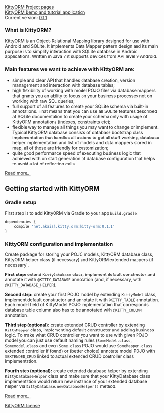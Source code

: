 [KittyORM Project pages](https://akaish.github.io/KittyORMPages/)  
[KittyORM Demo and tutorial application](https://play.google.com/store/apps/details?id=net.akaish.kittyormdemo)  
Current version: [0.1.1](http://repo1.maven.org/maven2/net/akaish/kitty/orm/kitty-orm/)

### What is KittyORM?

KittyORM is an Object-Relational Mapping library designed for use with Android and SQLite. It implements Data Mapper pattern design and its main purpose is to simplify interaction with SQLite database in Android applications. Written in Java 7 it supports devices from API level 9 Android. 

### Main features we want to achieve with KittyORM are:

* simple and clear API that handles database creation, version management and interaction with database tables;
* high flexibility of working with model POJO files via database mappers that grants you an ability to focus on your business processes not on working with raw SQL queries;
* full support of all features to create your SQLite schema via built-in annotations. That means that you can use all SQLite features described at SQLite documentation to create your schema only with usage of KittyORM annotations (indexes, constraints etc);
* flexible way to manage all things you may want to change or implement. Typical KittyORM database consists of database bootstrap class implementation that handles all actions to get all stuff working, database helper implementation and list of models and data mappers stored in map, all of those are friendly for customization;
* quite good performance speed of executing business logic that achieved with on start generation of database configuration that helps to avoid a lot of reflection calls.

[Read more...](https://akaish.github.io/KittyORMPages/)

## Getting started with KittyORM

### Gradle setup
First step is to add KittyORM via Gradle to your app `build.gradle`:
```gradle
dependencies {
    compile 'net.akaish.kitty.orm:kitty-orm:0.1.1'
}
```

### KittyORM configuration and implementation
Create package for storing your POJO models, KittyORM database class, KittyORM helper class (if necessary) and KittyORM extended mappers (if necessary).

**First step:** extend `KittyDatabase` class, implement default constructor and annotate it with `@KITTY_DATABASE` annotation (and, if necessary, with `@KITTY_DATABASE_HELPER`).

**Second step:** create your first POJO model by extending `KittyModel` class, implement default constructor and annotate it with `@KITTY_TABLE` annotation. Each model field of KittyModel POJO implementation that corresponds database table column also has to be annotated with `@KITTY_COLUMN` annotation.

**Third step (optional):** create extended CRUD controller by extending `KittyMapper` class, implementing default constructor and adding business logic. To make what CRUD controller you want to use with given POJO model you can just use default naming rules (`SomeModel.class`, `Somemodel.class` and even `Some.class` POJO would use `SomeMapper.class` extended controller if found) or (better choice) annotate model POJO with `@EXTENDED_CRUD` linked to actual extended CRUD controller class implementation.

**Fourth step (optional):** create extended database helper by extending `KittyDatabaseHelper` class and make sure that your KittyDatabase class implementation would return new instance of your extended database helper via `KittyDatabase.newDatabaseHelper()` method.

[Read more...](https://akaish.github.io/KittyORMPages/getting_started/)

[KittyORM license](https://akaish.github.io/KittyORMPages/license/)
